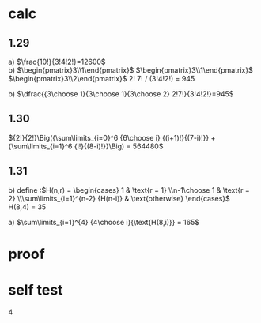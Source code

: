 # calc
## 1.29
a) $\frac{10!}{3!4!2!}=12600$  
b) $\begin{pmatrix}3\\1\end{pmatrix}$ $\begin{pmatrix}3\\1\end{pmatrix}$ 
$\begin{pmatrix}3\\2\end{pmatrix}$ 2! 7! / (3!4!2!) = 945  

b) $\dfrac{{3\choose 1}{3\choose 1}{3\choose 2} 2!7!}{3!4!2!}=945$

## 1.30
${2!}{2!}\Big({\sum\limits_{i=0}^6 {6\choose i} {(i+1)!}{(7-i)!}} + {\sum\limits_{i=1}^6 {i!}{(8-i)!}}\Big) = 564480$

## 1.31
b) define :$H(n,r) = \begin{cases} 1 & \text{r = 1} \\n-1\choose 1 & \text{r = 2} \\\sum\limits_{i=1}^{n-2} {H(n-i)} & \text{otherwise} \end{cases}$  
   H(8,4) = 35

a) $\sum\limits_{i=1}^{4} {4\choose i}{\text{H(8,i)}} = 165$




# proof

# self test
 4 